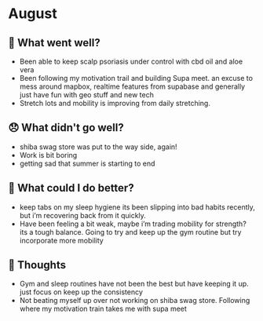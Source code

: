 # August

## 💪 What went well?

- Been able to keep scalp psoriasis under control with cbd oil and aloe vera
- Been following my motivation trail and building Supa meet. an excuse to mess around mapbox, realtime features from supabase and generally just have fun with geo stuff and new tech
- Stretch lots and mobility is improving from daily stretching.

## 😞 What didn't go well?

- shiba swag store was put to the way side, again!
- Work is bit boring
- getting sad that summer is starting to end

## 🚀 What could I do better?

- keep tabs on my sleep hygiene its been slipping into bad habits recently, but i’m recovering back from it quickly.
- Have been feeling a bit weak, maybe i’m trading mobility for strength? its a tough balance. Going to try and keep up the gym routine but try incorporate more mobility

## 🧠 Thoughts

- Gym and sleep routines have not been the best but have keeping it up. just focus on keep up the consistency
- Not beating myself up over not working on shiba swag store. Following where my motivation train takes me with supa meet